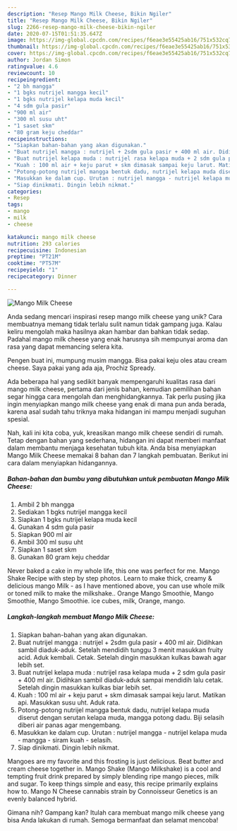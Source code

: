 ```yaml
---
description: "Resep Mango Milk Cheese, Bikin Ngiler"
title: "Resep Mango Milk Cheese, Bikin Ngiler"
slug: 2266-resep-mango-milk-cheese-bikin-ngiler
date: 2020-07-15T01:51:35.647Z
image: https://img-global.cpcdn.com/recipes/f6eae3e55425ab16/751x532cq70/mango-milk-cheese-foto-resep-utama.jpg
thumbnail: https://img-global.cpcdn.com/recipes/f6eae3e55425ab16/751x532cq70/mango-milk-cheese-foto-resep-utama.jpg
cover: https://img-global.cpcdn.com/recipes/f6eae3e55425ab16/751x532cq70/mango-milk-cheese-foto-resep-utama.jpg
author: Jordan Simon
ratingvalue: 4.6
reviewcount: 10
recipeingredient:
- "2 bh mangga"
- "1 bgks nutrijel mangga kecil"
- "1 bgks nutrijel kelapa muda kecil"
- "4 sdm gula pasir"
- "900 ml air"
- "300 ml susu uht"
- "1 saset skm"
- "80 gram keju cheddar"
recipeinstructions:
- "Siapkan bahan-bahan yang akan digunakan."
- "Buat nutrijel mangga : nutrijel + 2sdm gula pasir + 400 ml air. Didihkan sambil diaduk-aduk. Setelah mendidih tunggu 3 menit masukkan fruity acid. Aduk kembali. Cetak. Setelah dingin masukkan kulkas bawah agar lebih set."
- "Buat nutrijel kelapa muda : nutrijel rasa kelapa muda + 2 sdm gula pasir + 400 ml air. Didihkan sambil diaduk-aduk sampai mendidih lalu cetak. Setelah dingin masukkan kulkas biar lebih set."
- "Kuah : 100 ml air + keju parut + skm dimasak sampai keju larut. Matikan api. Masukkan susu uht. Aduk rata."
- "Potong-potong nutrijel mangga bentuk dadu, nutrijel kelapa muda diserut dengan serutan kelapa muda, mangga potong dadu. Biji selasih diberi air panas agar mengembang."
- "Masukkan ke dalam cup. Urutan : nutrijel mangga - nutrijel kelapa muda - mangga - siram kuah - selasih."
- "Siap dinikmati. Dingin lebih nikmat."
categories:
- Resep
tags:
- mango
- milk
- cheese

katakunci: mango milk cheese 
nutrition: 293 calories
recipecuisine: Indonesian
preptime: "PT21M"
cooktime: "PT57M"
recipeyield: "1"
recipecategory: Dinner

---
```



![Mango Milk Cheese](https://img-global.cpcdn.com/recipes/f6eae3e55425ab16/751x532cq70/mango-milk-cheese-foto-resep-utama.jpg)

Anda sedang mencari inspirasi resep mango milk cheese yang unik? Cara membuatnya memang tidak terlalu sulit namun tidak gampang juga. Kalau keliru mengolah maka hasilnya akan hambar dan bahkan tidak sedap. Padahal mango milk cheese yang enak harusnya sih mempunyai aroma dan rasa yang dapat memancing selera kita.

Pengen buat ini, mumpung musim mangga. Bisa pakai keju oles atau cream cheese. Saya pakai yang ada aja, Prochiz Spready.

Ada beberapa hal yang sedikit banyak mempengaruhi kualitas rasa dari mango milk cheese, pertama dari jenis bahan, kemudian pemilihan bahan segar hingga cara mengolah dan menghidangkannya. Tak perlu pusing jika ingin menyiapkan mango milk cheese yang enak di mana pun anda berada, karena asal sudah tahu triknya maka hidangan ini mampu menjadi suguhan spesial.


Nah, kali ini kita coba, yuk, kreasikan mango milk cheese sendiri di rumah. Tetap dengan bahan yang sederhana, hidangan ini dapat memberi manfaat dalam membantu menjaga kesehatan tubuh kita. Anda bisa menyiapkan Mango Milk Cheese memakai 8 bahan dan 7 langkah pembuatan. Berikut ini cara dalam menyiapkan hidangannya.

<!--inarticleads1-->

##### Bahan-bahan dan bumbu yang dibutuhkan untuk pembuatan Mango Milk Cheese:

1. Ambil 2 bh mangga
1. Sediakan 1 bgks nutrijel mangga kecil
1. Siapkan 1 bgks nutrijel kelapa muda kecil
1. Gunakan 4 sdm gula pasir
1. Siapkan 900 ml air
1. Ambil 300 ml susu uht
1. Siapkan 1 saset skm
1. Gunakan 80 gram keju cheddar


Never baked a cake in my whole life, this one was perfect for me. Mango Shake Recipe with step by step photos. Learn to make thick, creamy &amp; delicious mango Milk - as I have mentioned above, you can use whole milk or toned milk to make the milkshake.. Orange Mango Smoothie, Mango Smoothie, Mango Smoothie. ice cubes, milk, Orange, mango. 

<!--inarticleads2-->

##### Langkah-langkah membuat Mango Milk Cheese:

1. Siapkan bahan-bahan yang akan digunakan.
1. Buat nutrijel mangga : nutrijel + 2sdm gula pasir + 400 ml air. Didihkan sambil diaduk-aduk. Setelah mendidih tunggu 3 menit masukkan fruity acid. Aduk kembali. Cetak. Setelah dingin masukkan kulkas bawah agar lebih set.
1. Buat nutrijel kelapa muda : nutrijel rasa kelapa muda + 2 sdm gula pasir + 400 ml air. Didihkan sambil diaduk-aduk sampai mendidih lalu cetak. Setelah dingin masukkan kulkas biar lebih set.
1. Kuah : 100 ml air + keju parut + skm dimasak sampai keju larut. Matikan api. Masukkan susu uht. Aduk rata.
1. Potong-potong nutrijel mangga bentuk dadu, nutrijel kelapa muda diserut dengan serutan kelapa muda, mangga potong dadu. Biji selasih diberi air panas agar mengembang.
1. Masukkan ke dalam cup. Urutan : nutrijel mangga - nutrijel kelapa muda - mangga - siram kuah - selasih.
1. Siap dinikmati. Dingin lebih nikmat.


Mangoes are my favorite and this frosting is just delicious. Beat butter and cream cheese together in. Mango Shake (Mango Milkshake) is a cool and tempting fruit drink prepared by simply blending ripe mango pieces, milk and sugar. To keep things simple and easy, this recipe primarily explains how to. Mango N Cheese cannabis strain by Connoisseur Genetics is an evenly balanced hybrid. 

Gimana nih? Gampang kan? Itulah cara membuat mango milk cheese yang bisa Anda lakukan di rumah. Semoga bermanfaat dan selamat mencoba!
